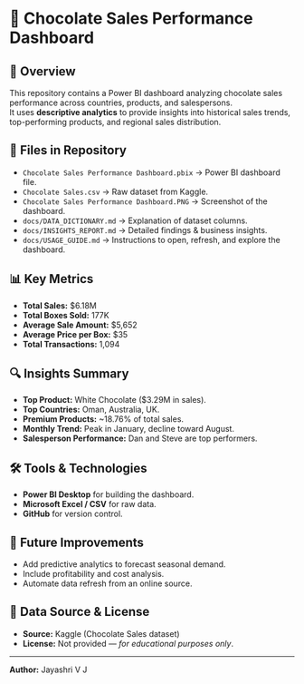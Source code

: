 # 🍫 Chocolate Sales Performance Dashboard

## 📌 Overview
This repository contains a Power BI dashboard analyzing chocolate sales performance across countries, products, and salespersons.  
It uses **descriptive analytics** to provide insights into historical sales trends, top-performing products, and regional sales distribution.

## 📂 Files in Repository
- `Chocolate Sales Performance Dashboard.pbix` → Power BI dashboard file.
- `Chocolate Sales.csv` → Raw dataset from Kaggle.
- `Chocolate Sales Performance Dashboard.PNG` → Screenshot of the dashboard.
- `docs/DATA_DICTIONARY.md` → Explanation of dataset columns.
- `docs/INSIGHTS_REPORT.md` → Detailed findings & business insights.
- `docs/USAGE_GUIDE.md` → Instructions to open, refresh, and explore the dashboard.

## 📊 Key Metrics
- **Total Sales:** $6.18M
- **Total Boxes Sold:** 177K
- **Average Sale Amount:** $5,652
- **Average Price per Box:** $35
- **Total Transactions:** 1,094

## 🔍 Insights Summary
- **Top Product:** White Chocolate ($3.29M in sales).
- **Top Countries:** Oman, Australia, UK.
- **Premium Products:** ~18.76% of total sales.
- **Monthly Trend:** Peak in January, decline toward August.
- **Salesperson Performance:** Dan and Steve are top performers.

## 🛠 Tools & Technologies
- **Power BI Desktop** for building the dashboard.
- **Microsoft Excel / CSV** for raw data.
- **GitHub** for version control.

## 📅 Future Improvements
- Add predictive analytics to forecast seasonal demand.
- Include profitability and cost analysis.
- Automate data refresh from an online source.

## 📜 Data Source & License
- **Source:** Kaggle (Chocolate Sales dataset)
- **License:** Not provided — *for educational purposes only*.

---

**Author:** Jayashri V J

